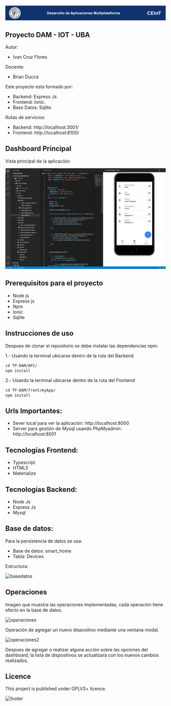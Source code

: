 ![header](imagenes/header.png)

## Proyecto DAM - IOT - UBA

Autor:
* Ivan Cruz Flores

Docente:

* Brian Ducca


Este proyecto esta formado por:
* Backend: Express Js.
* Frontend: Ionic.
* Base Datos: Sqlite.

Rutas de servicios:
* Backend: http://localhost:3001/
* Frontend: http://localhost:8100/

## Dashboard Principal
Vista principal de la aplicación:

![dashboard](imagenes/presentacion.png)

## Prerequisitos para el proyecto
* Node js
* Express js
* Npm
* Ionic
* Sqlite


## Instrucciones de uso
Despues de clonar el repositorio se debe instalar las dependencias npm:

1.- Usando la terminal ubicarse dentro de la ruta del Backend.
```
cd TP-DAM/API/
npm install
```
2.- Usando la terminal ubicarse dentro de la ruta del Frontend
```
cd TP-DAM/front/myApp/
npm install
```


## Urls Importantes:

* Sever local para ver la aplicación: http://localhost:8000
* Server para gestión de Mysql usando PhpMyadmin: http://localhost:8001 

## Tecnologías Frontend:
* Typescript
* HTML5
* Materialize

## Tecnologías Backend:
* Node Js
* Express Js
* Mysql
## Base de datos:
Para la persistencia de datos se usa:

* Base de datos: smart_home
* Tabla: Devices

Estructura:

![basedatos](doc/basedatos.png)

## Operaciones
Imagen que muestra las operaciones implementadas, cada operación tiene efecto en la base de datos.

![operaciones](doc/operaciones.png)

Operación de agregar un nuevo dispositivo mediante una ventana modal.

![operaciones2](doc/operaciones2.png)

Despues de agregar o realizar alguna acción sobre las opciones del dashboard, la lista de dispositivos se actualizará con los nuevos cambios realizados.

## Licence

This project is published under GPLV3+ licence.

![footer](doc/footer.png)

